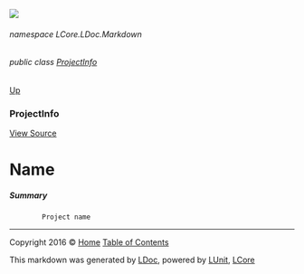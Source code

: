 ![](Content/LDoc-banner-small.png "")

###### namespace LCore.LDoc.Markdown

###### public class [ProjectInfo](docs/ProjectInfo.md)
[Up](docs/ProjectInfo.md)

### ProjectInfo
[View Source](Markdown/Projects/ProjectInfo.cs)

# Name

##### Summary

            Project name
            



---

Copyright 2016 &copy; [Home](../README.md) [Table of Contents](../TableOfContents.md)

This markdown was generated by [LDoc](https://github.com/CodeSingularity/LDoc), powered by [LUnit](https://github.com/CodeSingularity/LUnit), [LCore](https://github.com/CodeSingularity/LCore)

